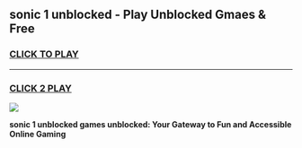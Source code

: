 
## sonic 1 unblocked - Play Unblocked Gmaes & Free
<h3>
<a href="https://news.freeplayer.one?title=sonic_1_unblocked&ref=23F">CLICK TO PLAY</a></h3>
<hr>

<h3>
<a href="https://news.freeplayer.one?title=sonic_1_unblocked&ref=23F">CLICK 2 PLAY</a>
  
</h3>

<a href="https://news.freeplayer.one?title=sonic_1_unblocked&ref=23F/"><img src="https://clearcache.store/games.png"></a>


**sonic 1 unblocked games unblocked: Your Gateway to Fun and Accessible Online Gaming**
